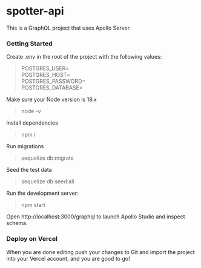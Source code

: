 # spotter-api

This is a GraphQL project that uses Apollo Server.

### Getting Started

Create .env in the root of the project with the following values:
> POSTGRES_USER= \
POSTGRES_HOST=\
POSTGRES_PASSWORD=\
POSTGRES_DATABASE=

Make sure your Node version is 18.x
> node -v 
 
Install dependencies
> npm i

Run migrations
> sequelize db:migrate

Seed the test data
> sequelize db:seed:all

Run the development server:
> npm start

Open http://localhost:3000/graphql to launch Apollo Studio and inspect schema.

### Deploy on Vercel

When you are done editing push your changes to Git and import the project into your Vercel account, and you are good to go!
